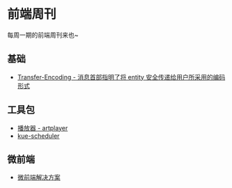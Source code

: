 # 前端周刊
每周一期的前端周刊来也~

## 基础

* [Transfer-Encoding - 消息首部指明了将 entity 安全传递给用户所采用的编码形式](https://developer.mozilla.org/zh-CN/docs/Web/HTTP/Headers/Transfer-Encoding)

## 工具包

* [播放器 - artplayer](https://artplayer.org/)
* [kue-scheduler](https://github.com/lykmapipo/kue-scheduler)

## 微前端
* [微前端解决方案](https://zhuanlan.zhihu.com/p/78362028)
